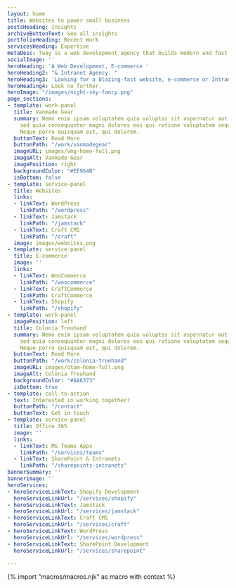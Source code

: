 ```yaml
---
layout: home
title: Websites to power small business
postsHeading: Insights
archiveButtonText: See all insights
portfolioHeading: Recent Work
servicesHeading: Expertise
metaDesc: Tway is a web development agency that builds modern and fast websites.
socialImage: ''
heroHeading: 'A Web Development, E-commerce '
heroHeading2: "& Intranet Agency. "
heroHeading3: 'Looking for a blazing-fast website, e-commerce or Intranet solution? '
heroHeading4: Look no further.
heroImage: "/images/night-sky-fancy.png"
page_sections:
- template: work-panel
  title: Vanmade Gear
  summary: Nemo enim ipsam voluptatem quia voluptas sit aspernatur aut odit aut fugit,
    sed quia consequuntur magni dolores eos qui ratione voluptatem sequi nesciunt.
    Neque porro quisquam est, qui dolorem.
  buttonText: Read More
  buttonPath: "/work/vanmadegear"
  imageURL: images/vmg-home-full.png
  imageAlt: Vanmade Gear
  imagePosition: right
  backgroundColor: "#EE964B"
  isBottom: false
- template: service-panel
  title: Websites
  links:
  - linkText: WordPress
    linkPath: "/wordpress"
  - linkText: Jamstack
    linkPath: "/jamstack"
  - linkText: Craft CMS
    linkPath: "/craft"
  image: images/websites.png
- template: service-panel
  title: E-commerce
  image: ''
  links:
  - linkText: WooCommerce
    linkPath: "/woocommerce"
  - linkText: CraftCommerce
    linkPath: CraftCommerce
  - linkText: Shopify
    linkPath: "/shopify"
- template: work-panel
  imagePosition: left
  title: Colonia Treuhand
  summary: Nemo enim ipsam voluptatem quia voluptas sit aspernatur aut odit aut fugit,
    sed quia consequuntur magni dolores eos qui ratione voluptatem sequi nesciunt.
    Neque porro quisquam est, qui dolorem.
  buttonText: Read More
  buttonPath: "/work/colonia-truehand"
  imageURL: images/ctam-home-full.png
  imageAlt: Colonia Treuhand
  backgroundColor: "#AA6373"
  isBottom: true
- template: call-to-action
  text: Interested in working together?
  buttonPath: "/contact"
  buttonText: Get in touch
- template: service-panel
  title: Office 365
  image: ''
  links:
  - linkText: MS Teams Apps
    linkPath: "/services/teams"
  - linkText: SharePoint & Intranets
    linkPath: "/sharepoints-intranets"
bannerSummary: ''
bannerimage: ''
heroServices:
- heroServiceLinkText: Shopify Development
  heroServiceLinkUrl: "/services/shopify"
- heroServiceLinkText: Jamstack
  heroServiceLinkUrl: "/services/jamstack"
- heroServiceLinkText: Craft CMS
  heroServiceLinkUrl: "/services/craft"
- heroServiceLinkText: WordPress
  heroServiceLinkUrl: "/services/wordpress"
- heroServiceLinkText: SharePoint Development
  heroServiceLinkUrl: "/services/sharepoint"

---
```

<!-- do not delete -->
{% import "macros/macros.njk" as macro with context %}
<!-- do not delete -->